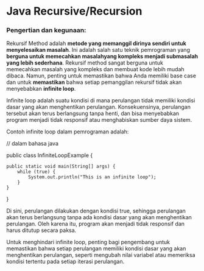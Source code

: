 # Java Recursive/Recursion

### Pengertian dan kegunaan: 

Rekursif Method adalah **metode yang memanggil dirinya sendiri untuk menyelesaikan masalah**. Ini adalah salah satu teknik pemrograman yang **berguna untuk memecahkan masalahyang kompleks menjadi submasalah yang lebih sederhana**. 
Rekursif method sangat berguna untuk memecahkan masalah yang kompleks dan membuat kode lebih mudah dibaca. Namun, 
penting untuk memastikan bahwa Anda memiliki base case dan untuk **memastikan** bahwa setiap pemanggilan rekursif tidak akan menyebabkan **infinite loop**.

Infinite loop adalah suatu kondisi di mana perulangan tidak memiliki kondisi dasar yang akan menghentikan perulangan. Konsekuensinya, perulangan tersebut akan terus berlangsung tanpa henti, dan bisa menyebabkan program menjadi tidak responsif atau menghabiskan sumber daya sistem.

Contoh infinite loop dalam pemrograman adalah:

// dalam bahasa java

public class InfiniteLoopExample {

    public static void main(String[] args) {
        while (true) {
            System.out.println("This is an infinite loop");
        }
    }

}
 

Di sini, perulangan dilakukan dengan kondisi true, sehingga perulangan akan terus berlangsung tanpa ada kondisi dasar yang akan menghentikan perulangan.
Oleh karena itu, program akan menjadi tidak responsif dan harus ditutup secara paksa.

Untuk menghindari infinite loop, penting bagi pengembang untuk memastikan bahwa setiap perulangan memiliki kondisi dasar yang akan menghentikan perulangan, 
seperti mengubah nilai variabel atau memeriksa kondisi tertentu pada setiap iterasi perulangan.
